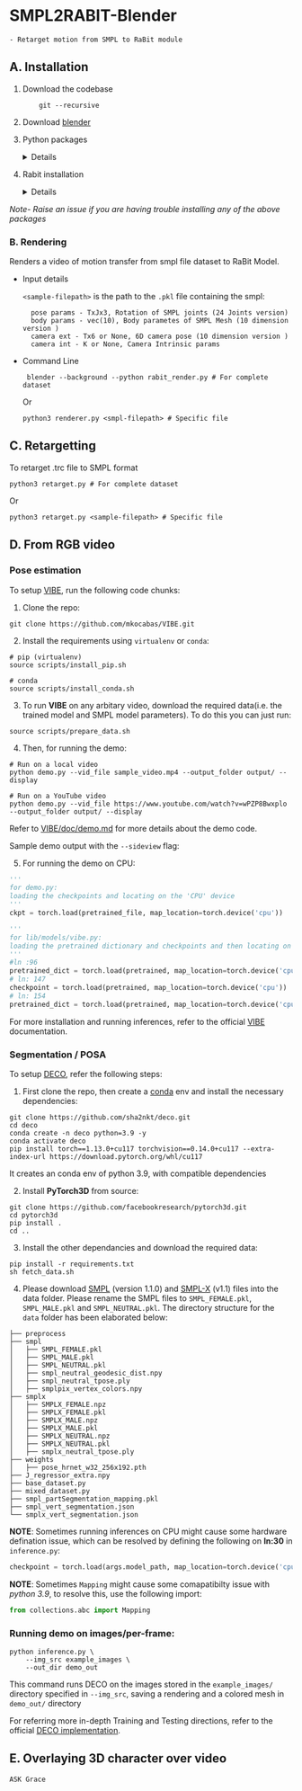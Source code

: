 # SMPL2RABIT-Blender 
    - Retarget motion from SMPL to RaBit module  

## A. Installation

1. Download the codebase
    ```
        git --recursive 
    ```

2. Download [blender](https://www.blender.org/download/)

3. Python packages 
    <details>
    <summary>  Details </summary>
    * Command Line
    
    * Open terminal using `Cntr-shift-T` or `Cmd-shift-T` then paste

    ```
        <blender-python-path> pip install meshio
    ```
            
    * Example in Linux
            
        ```
        /home/shubh/blender-4.0.1-linux-x64/4.0/python/bin/python3.10 pip install meshio
        ```
4. Rabit installation
    <details>
    <summary>  Details </summary>
    1. Clone RaBit Library

    ```
        git clone https://github.com/zhongjinluo/RaBit.git
        cd RaBit 
    ```
    2. Download model data from [link](https://drive.google.com/file/d/1yvweTYPKtmuMt5Eu7CHZ4-Do4CRYLFtp/view?usp=sharing) to `<HOME_PATH>/RaBit`

    3. Unzip 
    ```
    unzip rabit_data.zip
    ```
    </details>



*Note- Raise an issue if you are having trouble installing any of the above packages*





###  B. Rendering 
Renders a video of motion transfer from smpl file dataset to RaBit Model.  

- Input details

    `<sample-filepath>` is the path to the `.pkl` file containing the smpl:
        
        pose params - TxJx3, Rotation of SMPL joints (24 Joints version)
        body params - vec(10), Body parametes of SMPL Mesh (10 dimension version )
        camera ext - Tx6 or None, 6D camera pose (10 dimension version )
        camera int - K or None, Camera Intrinsic params



- Command Line

    ```
     blender --background --python rabit_render.py # For complete dataset
    ```
    Or 
    ```
    python3 renderer.py <smpl-filepath> # Specific file
    ```



## C. Retargetting  
To retarget .trc file to SMPL format  
```
python3 retarget.py # For complete dataset
```
Or 
```
python3 retarget.py <sample-filepath> # Specific file
```



## D. From RGB video  

### Pose estimation 
To setup [VIBE](https://github.com/mkocabas/VIBE), run the following code chunks:

1. Clone the repo:
```shell
git clone https://github.com/mkocabas/VIBE.git
```

2. Install the requirements using `virtualenv` or  `conda`:
```shell
# pip (virtualenv)
source scripts/install_pip.sh

# conda
source scripts/install_conda.sh
```

3. To run **VIBE** on any arbitary video, download the required data(i.e. the trained model and SMPL model parameters). To do this you can just run:
```shell
source scripts/prepare_data.sh
```

4. Then, for running the demo:
```shell
# Run on a local video
python demo.py --vid_file sample_video.mp4 --output_folder output/ --display

# Run on a YouTube video
python demo.py --vid_file https://www.youtube.com/watch?v=wPZP8Bwxplo --output_folder output/ --display
```

Refer to [VIBE/doc/demo.md](https://github.com/mkocabas/VIBE/blob/master/doc/demo.md) for more details about the demo code.

Sample demo output with the `--sideview` flag:

5. For running the demo on CPU:
```python
''' 
for demo.py:
loading the checkpoints and locating on the 'CPU' device
'''
ckpt = torch.load(pretrained_file, map_location=torch.device('cpu'))

''' 
for lib/models/vibe.py: 
loading the pretrained dictionary and checkpoints and then locating on the 'CPU' device
'''
#ln :96
pretrained_dict = torch.load(pretrained, map_location=torch.device('cpu'))['model']
# ln: 147
checkpoint = torch.load(pretrained, map_location=torch.device('cpu'))
# ln: 154
pretrained_dict = torch.load(pretrained, map_location=torch.device('cpu'))['model']
```
For more installation and running inferences, refer to the official [VIBE](https://github.com/mkocabas/VIBE) documentation.



### Segmentation / POSA 
To setup [DECO](https://github.com/sha2nkt/deco), refer the following steps:

1. First clone the repo, then create a [conda](https://docs.conda.io/) env and install the necessary dependencies:
```shell
git clone https://github.com/sha2nkt/deco.git
cd deco
conda create -n deco python=3.9 -y
conda activate deco
pip install torch==1.13.0+cu117 torchvision==0.14.0+cu117 --extra-index-url https://download.pytorch.org/whl/cu117
```
It creates an conda env of python 3.9, with compatible dependencies

2. Install **PyTorch3D** from source:
```shell
git clone https://github.com/facebookresearch/pytorch3d.git
cd pytorch3d
pip install .
cd ..
```

3. Install the other dependancies and download the required data:
```shell
pip install -r requirements.txt
sh fetch_data.sh
```

4. Please download [SMPL](https://smpl.is.tue.mpg.de/) (version 1.1.0) and [SMPL-X](https://smpl-x.is.tue.mpg.de/) (v1.1) files into the data folder. Please rename the SMPL files to ```SMPL_FEMALE.pkl```, ```SMPL_MALE.pkl``` and ```SMPL_NEUTRAL.pkl```. The directory structure for the ```data``` folder has been elaborated below:

```
├── preprocess
├── smpl
│   ├── SMPL_FEMALE.pkl
│   ├── SMPL_MALE.pkl
│   ├── SMPL_NEUTRAL.pkl
│   ├── smpl_neutral_geodesic_dist.npy
│   ├── smpl_neutral_tpose.ply
│   ├── smplpix_vertex_colors.npy
├── smplx
│   ├── SMPLX_FEMALE.npz
│   ├── SMPLX_FEMALE.pkl
│   ├── SMPLX_MALE.npz
│   ├── SMPLX_MALE.pkl
│   ├── SMPLX_NEUTRAL.npz
│   ├── SMPLX_NEUTRAL.pkl
│   ├── smplx_neutral_tpose.ply
├── weights
│   ├── pose_hrnet_w32_256x192.pth
├── J_regressor_extra.npy
├── base_dataset.py
├── mixed_dataset.py
├── smpl_partSegmentation_mapping.pkl
├── smpl_vert_segmentation.json
└── smplx_vert_segmentation.json
```

**NOTE**: Sometimes running inferences on CPU might cause some hardware defination issue, which can be resolved by defining the following on **ln:30** in `inference.py`:
```python
checkpoint = torch.load(args.model_path, map_location=torch.device('cpu'))
```


**NOTE**: Sometimes `Mapping` might cause some comapatibilty issue with *python 3.9*, to resolve this, use the following import:
```python
from collections.abc import Mapping
```

### Running demo on images/per-frame:
```shell
python inference.py \
    --img_src example_images \
    --out_dir demo_out
```
This command runs DECO on the images stored in the `example_images/` directory specified in `--img_src`, saving a rendering and a colored mesh in `demo_out/` directory

For referring more in-depth Training and Testing directions, refer to the official [DECO implementation](https://github.com/kulendu/deco/blob/main/README.md).


## E. Overlaying 3D character over video 
    ASK Grace

